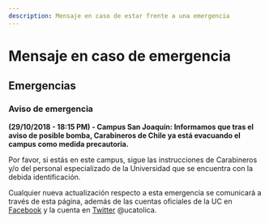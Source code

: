 ```yaml
---
description: Mensaje en caso de estar frente a una emergencia
---
```


# Mensaje en caso de emergencia

## Emergencias

### Aviso de emergencia

**\(29/10/2018 - 18:15 PM\) - Campus San Joaquín: Informamos que tras el aviso de posible bomba, Carabineros de Chile ya está evacuando el campus como medida precautoria.** 

Por favor, si estás en este campus, sigue las instrucciones de Carabineros y/o del personal especializado de la Universidad que se encuentra con la debida identificación. 

 Cualquier nueva actualización respecto a esta emergencia se comunicará a través de esta página, además de las cuentas oficiales de la UC en [Facebook](www.facebook.com/ucatolica%20) y la cuenta en [Twitter](https://twitter.com/ucatolica) @ucatolica.



